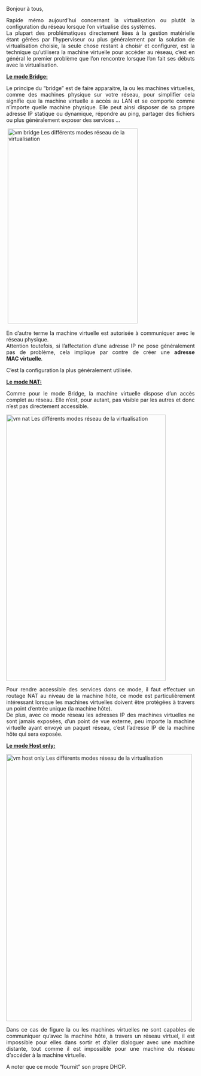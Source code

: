 
Bonjour à tous,

<p style="text-align: justify;">
  Rapide mémo aujourd&#8217;hui concernant la virtualisation ou plutôt la configuration du réseau lorsque l&#8217;on virtualise des systèmes.<br /> La plupart des problématiques directement liées à la gestion matérielle étant gérées par l’hyperviseur ou plus généralement par la solution de virtualisation choisie, la seule chose restant à choisir et configurer, est la technique qu’utilisera la machine virtuelle pour accéder au réseau, c’est en général le premier problème que l’on rencontre lorsque l’on fait ses débuts avec la virtualisation.
</p>

<p style="text-align: justify;">
  <span style="text-decoration: underline;"><strong>Le mode Bridge:</strong></span>
</p>

<p style="text-align: justify;">
  Le principe du “bridge” est de faire apparaitre, la ou les machines virtuelles, comme des machines physique sur votre réseau, pour simplifier cela signifie que la machine virtuelle a accès au LAN et se comporte comme n’importe quelle machine physique. Elle peut ainsi disposer de sa propre adresse IP statique ou dynamique, répondre au ping, partager des fichiers ou plus généralement exposer des services …
</p>

 <img class="aligncenter size-full wp-image-2536" title="Machines virtuelles en mode bridge" src="http://www.elao.com/blog/wp-content/uploads/2012/11/vm-bridge.png" alt="vm bridge Les différents modes réseau de la virtualisation" width="347" height="520" />

<p style="text-align: justify;">
  En d’autre terme la machine virtuelle est autorisée à communiquer avec le réseau physique.<br /> Attention toutefois, si l’affectation d’une adresse IP ne pose généralement pas de problème, cela implique par contre de créer une <strong>adresse MAC virtuelle</strong>.
</p>

<p style="text-align: justify;">
  C’est la configuration la plus généralement utilisée.
</p>

<span style="text-decoration: underline;"><strong>Le mode NAT:</strong></span>

<p style="text-align: justify;">
  Comme pour le mode Bridge, la machine virtuelle dispose d’un accès complet au réseau. Elle n’est, pour autant, pas visible par les autres et donc n’est pas directement accessible.
</p>

<p style="text-align: justify;">
  <img class="aligncenter size-full wp-image-2522" title="Machines virtuelles en mode NAT" src="http://www.elao.com/blog/wp-content/uploads/2012/11/vm-nat.png" alt="vm nat Les différents modes réseau de la virtualisation" width="426" height="710" />
</p>

<p style="text-align: justify;">
  Pour rendre accessible des services dans ce mode, il faut effectuer un routage NAT au niveau de la machine hôte, ce mode est particulièrement intéressant lorsque les machines virtuelles doivent être protégées à travers un point d’entrée unique (la machine hôte).<br /> De plus, avec ce mode réseau les adresses IP des machines virtuelles ne sont jamais exposées, d&#8217;un point de vue externe, peu importe la machine virtuelle ayant envoyé un paquet réseau, c&#8217;est l&#8217;adresse IP de la machine hôte qui sera exposée.
</p>

<span style="text-decoration: underline;"><strong>Le mode Host only:</strong></span>

<img class="aligncenter size-full wp-image-2526" title="Machines virtuelles en mode Host Only" src="http://www.elao.com/blog/wp-content/uploads/2012/11/vm-host-only.png" alt="vm host only Les différents modes réseau de la virtualisation" width="496" height="712" />

<p style="text-align: justify;">
  Dans ce cas de figure la ou les machines virtuelles ne sont capables de communiquer qu’avec la machine hôte, à travers un réseau virtuel, il est impossible pour elles dans sortir et d’aller dialoguer avec une machine distante, tout comme il est impossible pour une machine du réseau d’accéder à la machine virtuelle.
</p>

<p style="text-align: justify;">
  A noter que ce mode &#8220;fournit&#8221; son propre DHCP.
</p>